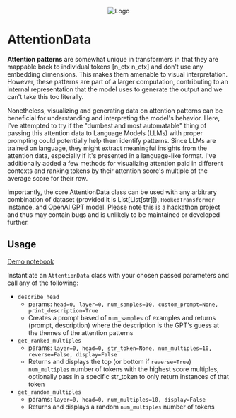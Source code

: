 <div align="center">

![Logo](https://github.com/connor-henderson/attention-data/assets/78612354/6db331f2-0591-4a3a-9276-fd6c970e9298)

</div>

# AttentionData

**Attention patterns** are somewhat unique in transformers in that they are mappable back to individual tokens [n_ctx n_ctx] and don't use any embedding dimensions. This makes them amenable to visual interpretation. However, these patterns are part of a larger computation, contributing to an internal representation that the model uses to generate the output and we can't take this too literally.

Nonetheless, visualizing and generating data on attention patterns can be beneficial for understanding and interpreting the model's behavior. Here, I've attempted to try if the "dumbest and most automatable" thing of passing this attention data to Language Models (LLMs) with proper prompting could potentially help them identify patterns. Since LLMs are trained on language, they might extract meaningful insights from the attention data, especially if it's presented in a language-like format. I've additionally added a few methods for visualizing attention paid in different contexts and ranking tokens by their attention score's multiple of the average score for their row.

Importantly, the core AttentionData class can be used with any arbitrary combination of dataset (provided it is List[List[str]]), `HookedTransformer` instance, and OpenAI GPT model. Please note this is a hackathon project and thus may contain bugs and is unlikely to be maintained or developed further.

## Usage

[Demo notebook](demo_notebook.ipynb)

Instantiate an `AttentionData` class with your chosen passed parameters and call any of the following:

- `describe_head`
  - params: `head=0, layer=0, num_samples=10, custom_prompt=None, print_description=True`
  - Creates a prompt based of `num_samples` of examples and returns (prompt, description) where the description is the GPT's guess at the themes of the attention patterns
- `get_ranked_multiples`
  - params: `layer=0, head=0, str_token=None, num_multiples=10, reverse=False, display=False`
  - Returns and displays the top (or bottom if `reverse=True`) `num_multiples` number of tokens with the highest score multiples, optionally pass in a specific str_token to only return instances of that token
- `get_random_multiples`
  - params: `layer=0, head=0, num_multiples=10, display=False`
  - Returns and displays a random `num_multiples` number of tokens
